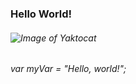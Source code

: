 ### Hello World!
###### ![Image of Yaktocat](https://octodex.github.com/images/yaktocat.png)
###### var myVar = "Hello, world!";
